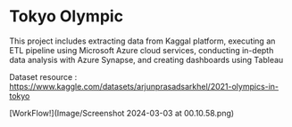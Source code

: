 # Tokyo Olympic

This project includes extracting data from Kaggal platform, executing an ETL pipeline using Microsoft Azure cloud services, conducting in-depth data analysis with Azure Synapse, and creating dashboards using Tableau

Dataset resource : https://www.kaggle.com/datasets/arjunprasadsarkhel/2021-olympics-in-tokyo 

[WorkFlow!](Image/Screenshot 2024-03-03 at 00.10.58.png)
